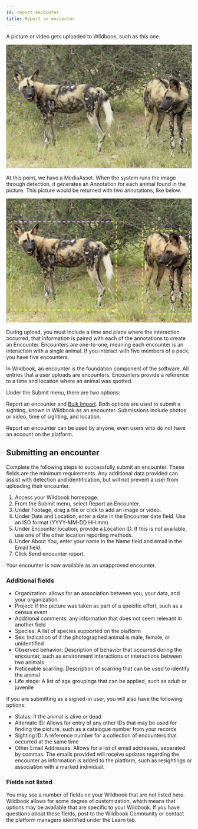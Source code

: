 ```yaml
---
id: report_encounter
title: Report an encounter
---
```

A picture or video gets uploaded to Wildbook, such as this one.

![animal photo](../../static/img/field_guide_1.png)

At this point, we have a MediaAsset. When the system runs the image through detection, it generates an Annotation for each animal found in the picture. This picture would be returned with two annotations, like below.

![annotated animal photo](../../static/img/field_guide_2.png)

During upload, you must include a time and place where the interaction occurred; that information is paired with each of the annotations to create an Encounter. Encounters are one-to-one, meaning each encounter is an interaction with a single animal. If you interact with five members of a pack, you have five encounters.

In Wildbook, an encounter is the foundation component of the software. All entries that a user uploads are encounters. Encounters provide a reference to a time and location where an animal was spotted. 

Under the Submit menu, there are two options:

Report an encounter and [Bulk Import](/docs/researchers/bulk_import). Both options are used to submit a sighting, known in Wildbook as an encounter. Submissions include photos or video, time of sighting, and location. 

Report an encounter can be used by anyone, even users who do not have an account on the platform. 

## Submitting an encounter 

Complete the following steps to successfully submit an encounter. These fields are the minimum requirements. Any additional data provided can assist with detection and identification, but will not prevent a user from uploading their encounter.

1. Access your Wildbook homepage.
2. From the Submit menu, select Report an Encounter.
3. Under Footage, drag a file or click to add an image or video.
4. Under Date and Location, enter a date in the Encounter date field. Use an ISO format (YYYY-MM-DD HH:mm).
5. Under Encounter location, provide a Location ID. If this is not available, use one of the other location reporting methods.
6. Under About You, enter your name in the Name field and email in the Email field.
7. Click Send encounter report.

Your encounter is now available as an unapproved encounter.

### Additional fields 

 - Organization: allows for an association between you, your data, and your organization
 - Project: if the picture was taken as part of a specific effort, such as a census event
 - Additional comments: any information that does not seem relevant in another field
 - Species: A list of species supported on the platform
 - Sex: Indication of if the photographed animal is male, female, or unidentified
 - Observed behavior: Description of behavior that occurred during the encounter, such as environment interactions or interactions between two animals
 - Noticeable scarring: Description of scarring that can be used to identify the animal
 - Life stage: A list of age groupings that can be applied, such as adult or juvenile

If you are submitting as a signed-in user, you will also have the following options:

 - Status: If the animal is alive or dead
 - Alternate ID: Allows for entry of any other IDs that may be used for finding the picture, such as a catalogue number from your records
 - Sighting ID: A reference number for a collection of encounters that occurred at the same time
 - Other Email Addresses: Allows for a list of email addresses, separated by commas. The emails provided will receive updates regarding the encounter as information is added to the platform, such as resightings or association with a marked individual.

### Fields not listed 

You may see a number of fields on your Wildbook that are not listed here. Wildbook allows for some degree of customization, which means that options may be available that are specific to your Wildbook. If you have questions about these fields, post to the Wildbook Community or contact the platform managers identified under the Learn tab.
